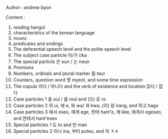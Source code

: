 Author : andrew byon

Content :
1. reading hangul
2. characteristics of the korean language
3. nouns
4. predicates and endings
5. The deferential speech level and the polite speech level
6. The subject case particle 이/가 i/ka
7. The special particle 은 eun / 는 neun
8. Pronouns
9. Numbers, ordinals and plural marker 들 teul
10. Counters, question word 몆 myeot, and some time expression
11. The copula 이다 / 아니다 and the verb of existence and location 있다 / 없 다
12. Case particles 1 을 eul / 를 reul and (으) 로 ro
13. Case particles 2 의 ui, 에 e, 와 wa/ 과 kwa, (이) 랑 irang, and 하고 hago
14. Case particles 3 에서 eseo, 에게 ege, 한테 hant'e, 께 kke, 에게서 egeseo, and 한테서 hant'eseo
15. Special particles 1 도 to and 만 man
16. Special particles 2 이나 ina, 부터 puteo, and 까 
ㅈㅊ











